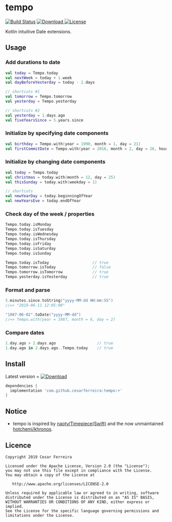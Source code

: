 # tempo

[![Build Status](https://travis-ci.org/cesarferreira/tempo.svg?branch=master)](https://travis-ci.org/cesarferreira/tempo) [![Download](https://api.bintray.com/packages/cesarferreira/maven/tempo/images/download.svg) ](https://bintray.com/cesarferreira/maven/tempo/_latestVersion) [![License](https://img.shields.io/badge/license-APACHE2-green.svg)](https://www.apache.org/licenses/LICENSE-2.0.html)

Kotlin intuitive Date extensions.

## Usage

### Add durations to date

```kotlin
val today = Tempo.today
val nextWeek = today + 1.week
val dayBeforeYesterday = today - 2.days

// shortcuts #1
val tomorrow = Tempo.tomorrow
val yesterday = Tempo.yesterday

// shortcuts #2
val yesterday = 1.days.ago
val fiveYearsSince = 5.years.since
```

### Initialize by specifying date components

```kotlin
val birthday = Tempo.with(year = 1990, month = 1, day = 21)
val firstCommitDate = Tempo.with(year = 2016, month = 2, day = 26, hour = 18, minute = 58, second = 31, millisecond = 777)
```

### Initialize by changing date components

```kotlin
val today = Tempo.today
val christmas = today.with(month = 12, day = 25)
val thisSunday = today.with(weekday = 1)

// shortcuts
val newYearDay = today.beginningOfYear
val newYearsEve = today.endOfYear
```

### Check day of the week / properties

```kotlin
Tempo.today.isMonday
Tempo.today.isTuesday
Tempo.today.isWednesday
Tempo.today.isThursday
Tempo.today.isFriday
Tempo.today.isSaturday
Tempo.today.isSunday

Tempo.today.isToday                   // true
Tempo.tomorrow.isToday                // false
Tempo.tomorrow.isTomorrow             // true
Tempo.yesterday.isYesterday           // true
```

### Format and parse

```kotlin
5.minutes.since.toString("yyyy-MM-dd HH:mm:SS")
//=> "2019-06-11 12:05:00"

"1987-06-02".toDate("yyyy-MM-dd")
//=> Tempo.with(year = 1987, month = 6, day = 2)
```

### Compare dates

```kotlin
1.day.ago > 2.days.ago                  // true
1.day.ago in 2.days.ago..Tempo.today    // true
```

## Install

Latest version = [![Download](https://api.bintray.com/packages/cesarferreira/maven/tempo/images/download.svg) ](https://bintray.com/cesarferreira/maven/tempo/_latestVersion)

```groovy
dependencies {
  implementation 'com.github.cesarferreira:tempo:+'
}
```

## Notice

- tempo is inspired by [naoty/Timepiece(Swift)](https://github.com/naoty/Timepiece) and the now unmaintained [hotchemi/khronos](https://github.com/hotchemi/khronos).

## Licence

```
Copyright 2019 Cesar Ferreira

Licensed under the Apache License, Version 2.0 (the "License");
you may not use this file except in compliance with the License.
You may obtain a copy of the License at

   http://www.apache.org/licenses/LICENSE-2.0

Unless required by applicable law or agreed to in writing, software
distributed under the License is distributed on an "AS IS" BASIS,
WITHOUT WARRANTIES OR CONDITIONS OF ANY KIND, either express or implied.
See the License for the specific language governing permissions and
limitations under the License.
```